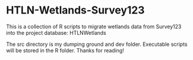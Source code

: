 # HTLN-Wetlands-Survey123

This is a collection of R scripts to migrate wetlands data from Survey123 into 
the project database: HTLNWetlands

The src directory is my dumping ground and dev folder. Executable scripts will
be stored in the R folder. Thanks for reading!

